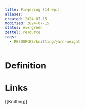 ```yaml
---
title: Fingering (14 wpi)
aliases: 
created: 2024-07-15
modified: 2024-07-15
status: evergreen
zettel: resource
tags:
  - RESOURCES/knitting/yarn-weight
---
```

# Definition

# Links
[[Knitting]]